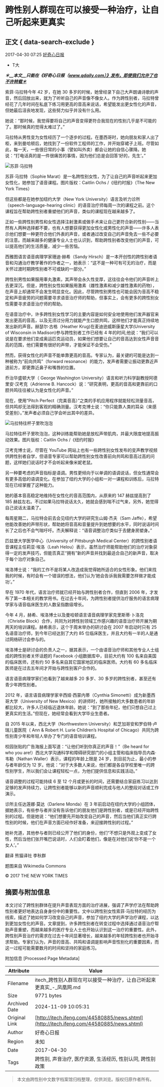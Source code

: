 # 跨性别人群现在可以接受一种治疗，让自己听起来更真实

## 正文 { data-search-exclude }


2017-04-30 07:25 [好奇心日报](http://www.qdaily.com/articles/40279.html?source=feed)

-   T大

**_＊__本文__只能在《好奇心日报（www.qdaily.com）》发布，即使我们允许了也不许转载＊_**

索菲·马拉特今年 42 岁，在她 30 多岁的时候，她曾经录下自己大声朗诵诗歌的声音，然后回放出来，就为了听听自己的声音像不像女人。作为跨性别者，马拉特曾经花了几年时间在私底下练习用更高的音高来说话，希望能发出更女性化的声音，但她最后沮丧地发现，这些努力似乎并没有什么用。

她说：“那时候，我觉得要将自己的声音变得更符合我现在的性别几乎是不可能的了。那时候真的觉得太难过了。”

马拉特从男性变为女性经历了一个逐步的过程。在墨西哥时，她向朋友和家人出了柜，来到曼哈顿后，她找到了一份软件工程师的工作，并开始穿裙子上班。尽管如此，每一天，一些很日常的小事（譬如叫外卖）都会让她的自信心骤降。她说：“打电话真的是一件很痛苦的事情，因为他们总是会回答‘好的，先生’。”

![苏菲·马拉特](http://p0.ifengimg.com/cmpp/2017/04/30/08/c6216d3e-e964-4c6e-a1c1-5bea6d5ecb09_size61_w600_h400.jpg-w600)

苏菲·马拉特（Sophie Marat）是一名跨性别女性，为了让自己的声音听起来更加女性化，她参加了语音课程。图片版权：Caitlin Ochs /《纽约时报》（The New York Times）

但这些都是在她参加纽约大学（New York University）语言及听力诊所（speech-language-hearing clinic）的语音治疗师每周一次的课程之前。这个课程旨在帮助跨性别者重塑他们的声音，类似的课程现在越来越多了。

正如一些跨性别男性和女性选择注射激素或做手术来让自己更符合新的性别——当然有人两种选择都不要，也有人想要获得更加女性化或男性化的声音——许多人表示他们想要一种更符合他们外表的声音，或者通过改变自己的声音免去一些不必要的注意。而越来越多的健康专业人士也认识到，帮助跨性别者改变他们的声音，可以提高他们的生活质量，减少一些苦恼。

西雅图语言语音病理学家珊迪·赫希（Sandy Hirsch）是一本开创性的跨性别者语音和沟通治疗教学著作的作者之一，她表示：“这不是一种可有可无的治疗，而是关怀过渡时期跨性别者不可或缺的一部分。”

跨性别男性如果服用睾丸激素，其声带会永久性变厚，这往往会令他们的声音听上去更深沉。但是，跨性别女性如果服用激素（雌性激素和减少雄性激素的药物），在声音上却通常不会发生明显变化。因此，尽管跨性别男性也可能会因为音高不稳定和声音疲劳的问题需要寻求语音治疗师的帮助，但事实上，会有更多的跨性别女性需要寻求语音治疗师的帮助。

在语音治疗中，许多跨性别女性学习的主要内容是如何安全地使用他们发声器官来发出更高的音高，以及无须过分用力就能产生口腔共鸣，这样他们才能真正持续地发出新的声音。赫瑟尔·古格（Heather Krug)在麦迪逊威斯康星大学(University of Wisconsin in Madison)参与跨性别者工作已经有 4 年的时间,他说：“我们可以说是在要求他们变成奥运匹克运动员，如果他们想要让自己的音高达到女性声音音高的范围，他们需要有很好的声带，才能保证不会受伤。”

然而，获得女性化的声音不能单靠更高的音高。专家认为，最关键的可能是达到一种被称为“前向共鸣”（forward resonance）的能力，发声者需要让振动更靠近声道前方，即更靠近鼻子和嘴唇的位置。

乔治华盛顿大学（ George Washington University）语言和听力科学副教授阿德里安·汉考克（Adrienne B. Hancock）说：“研究表明，更高的音高和更靠前的口腔共鸣往往被认为是女性化的声音。”

现在，使用“Pitch Perfect（完美音高）”之类的手机应用程序就能轻松测量音高，但共鸣却无法得到客观的精确测量。汉考克博士说：“你只能靠人类的耳朵（来感受差别）。”发声者必须自己学会听出其中的差异。

![马拉特往杯子里吹泡泡](http://p0.ifengimg.com/cmpp/2017/04/30/08/b1f733bf-9dec-4f5e-add2-c4ae92ce70ee_size31_w600_h400.jpg-w600)

马拉特往杯子里吹泡泡，这种训练能帮助她是放松声带肌肉，并最大限度地提高振动效果。图片版权：Caitlin Ochs /《纽约时报》

汉考克博士说，尽管在 YouTube 网站上也有一些跨性别女性发布的变声教学视频供跨性别者自学，但语音专家可以帮助跨性别女性改善前向共鸣和音高过高的问题，这样她们说话时才不会听起来像米妮老鼠。

另一种要考虑的声音指标是语调。男性更倾向于以单调的语调说话，但女性通常会有更多高低的语调变化。在参加了纽约大学的小组和一对一课程和训练后，马拉特现在已经掌握了这种能力。

她的基本音高稳定地维持在女性化的音高范围内，从原来的 147 赫兹提高到了 185 赫兹左右。不过如果马拉特说话太久，她就会感到喘不过气来，另外，她觉得自己说话太温柔了。

每周星期二，马拉特会前去会见纽约大学的研究生山姆·杰夫（Sam Jaffe），希望他能改善她的声带形状，帮助她将音高和音量提升到她想要的水平，同时说话时间长了之后也不会气喘吁吁。杰夫解释说：“语音调整治疗类似于去健身房塑身。”

匹兹堡大学医学中心（University of Pittsburgh Medical Center）的跨性别者语音课程主任莉亚·埃洛（Leah Helou）表示，虽然治疗师能帮助他们的治疗对象获得一定的发声技巧，但能否真正“拥有”新的声音并找到最适合自己的新声音，取决于每个治疗对象自己。

埃洛博士说：“我的工作不是将某人改造成我觉得她所适合的女性形象。他们来找我的时候，有时会有一个错误的想法，他们认为‘她会告诉我我需要怎样做才能成功’。”

早在 1970 年代，语言治疗师就已经开始与跨性别者合作，但直到 2006 年，才发布了第一本相关的教学用书。在过去十年间，为跨性别者提供治疗服务的语言病理学家与语音临床医生的人数呈指数级增长。

今年 4 月，赫希、埃洛博士以及曼哈顿语言语音病理学家克里斯蒂·卜洛克（Christie Block）合作，共同为对跨性别领域工作感兴趣的语音治疗师开展为期两天的培训课程。赫希表示，这个于周末举办的研讨会在 2007 年启动时只有 25 名语音治疗师，到今年已经达到了大约 85 位临床医生，并且大约有一半的人是通过网络研讨会参与的。

埃洛博士是研讨会的负责人之一，据其表示，一个由语音治疗师和其他专业人士组成的跨性别者关怀话题的 Facebook 小组数据库中，目前大约有 100 名来自美国的临床医师，还有约 50 多名来自其它国家地区的临床医师。大约有 60 多名临床医师是在过去五年间才开始与跨性别客户合作的。

语言语音病理学家们也看到了越来越多 20 多岁、30 多岁的跨性别者，甚至还有青少年跨性别者。

2012 年，语言语音病理学家辛西娅·西蒙内蒂（Cynthia Simonetti）成为新墨西哥大学（University of New Mexico）的讲师时，她所接触的大多数患者的年龄都比较大，许多人已经临近退休年龄。她说：“到了那些年纪，他们只想自己过上更真实的生活。”但现在，她经常会看到大学毕业生患者。

自 2015 年以来，西北大学（Northwestern University）和芝加哥安和罗伯特·卢瑞儿童医院（ Ann & Robert H. Lurie Children’s Hospital of Chicago）共同为跨性别青少年和年轻人举办了专门的语音培训课程。

校园张贴的广告海报上面写道：“让他们听到你真正的声音！”（Be heard for who you are!）西北大学沟通科学和障碍研究部门的小组主管和临床指导员内森·韦勒（Nathan Waller）表示，课程的年龄上限是 24 岁，到目前为止，最小的参与者年龄仅为 12 岁。他说：“对于大多数人来说，他们都是各自学校里唯一的跨性别学生，所以我们会让课程轻松一点，为他们提供信息和实践活动。”

语音调整的过程可能持续 6 至 12 个月或更长的时间，还需要结合家庭练习以达到足够的发声持续力，让跨性别者能够以新的声音顺利完成与他人的整段对话或工作演示。

诊所主任达莲娜·莫达（Darlene Monda）在 3 年前启动在纽约大学的小组团体，据她表示，有些参与者并没有告诉他们的朋友他们是跨性别者，或是已经开始跨性别的过程。但是她说：“他们想要先开始改变自己的声音，然后当他们真正实行跨性别的时候，他们在声音方面已经作好准备，来迎接跨性别的过程。”

她补充道，其他参与者则已经公开了他们的身份，他们“不想只是外观上变成了女性，然后当他们张开嘴巴说话时，人们会盯着他们，像是在对他们说‘你不是一个女人’。”

翻译 熊猫译社 李秋群

题图来自 Wikimedia Commons

© 2017 THE NEW YORK TIMES

## 摘要与附加信息

<!-- tcd_abstract -->
本文讨论了跨性别群体在提升声音表现方面的治疗进展，强调了声学疗法在帮助跨性别者更好地表达自身身份中的重要性。文中以跨性别女性索菲·马拉特的经历为线索，描述了她如何学习改变自己的声音，参加了纽约大学的声学治疗课程，以达到更加女性化的声音。文章提到，许多跨性别者在转变过程中选择通过语音治疗帮助声音重塑，而越来越多的医疗专业人士也开始认识到这一治疗的重要性。此外，跨性别声音治疗的需求在过去十年间显著增长，越来越多的年轻跨性别者也开始寻求帮助。专家们认为，声音的音高、共鸣和语调是影响声音性别化的重要因素，而这一过程可能需要数月的时间和坚持的家庭练习。
<!-- tcd_abstract_end -->

附加信息 [Processed Page Metadata]

| Attribute       | Value                                  |
|-----------------|----------------------------------------|
| Filename        | itech_跨性别人群现在可以接受一种治疗，让自己听起来更真实_-_凤凰网.md                             |
| Size            | 9771 bytes                           |
| Archived Date   | 2024-11-09 10:05:31                             |
| Original Link   | [http://itech.ifeng.com/44580885/news.shtml](http://itech.ifeng.com/44580885/news.shtml)                       |
| Author          | 好奇心日报                               |
| Region          | 未知                               |
| Date            | 2017-04-30                                 |
| Tags            | 跨性别, 声音治疗, 医疗资源, 生活经历, 性别认同, 跨性别政策                                 |
>
> 本文由跨性别中文数字档案馆归档整理，仅供浏览。版权归原作者所有。
>